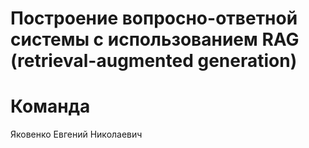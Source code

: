 # Построение вопросно-ответной системы с использованием RAG (retrieval-augmented generation)
# Команда
Яковенко Евгений Николаевич
